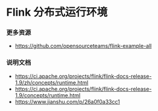 # Flink 分布式运行环境

### 更多资源
- https://github.com/opensourceteams/flink-example-all

### 说明文档
- https://ci.apache.org/projects/flink/flink-docs-release-1.9/zh/concepts/runtime.html
- https://ci.apache.org/projects/flink/flink-docs-release-1.9/concepts/runtime.html
- https://www.jianshu.com/p/26a0f0a33cc1